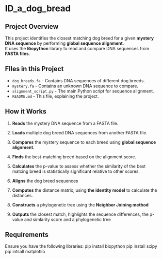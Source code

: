 # ID_a_dog_bread

## Project Overview
This project identifies the closest matching dog breed for a given **mystery DNA sequence** by performing **global sequence alignment**.  
It uses the **Biopython** library to read and compare DNA sequences from **FASTA files**.

## FIles in this Project
- `dog_breeds.fa` - Contains DNA sequences of different dog breeds.
- `mystery.fa` - Contains an unknown DNA sequence to compare.
- `alignment_script.py` - The main Python script for sequence alignment.
- `README.md` - This file, explaining the project.

##  How it Works
1. **Reads** the mystery DNA sequence from a FASTA file.
2. **Loads** multiple dog breed DNA sequences from another FASTA file.
3. **Compares** the mystery sequence to each breed using **global sequence alignment**.
4. **Finds** the best-matching breed based on the alignment score.
5. **Calculates** the  p-value to assess whether the similarity of the best matcing breed is statistically significant relative to other scores.
6. **Aligns** the dog breed sequences
7. **Computes** the distance matrix, using **the identity model** to calculate the distances.
8. **Constructs** a phylogenetic tree using the **Neighbor Joining method**

9. **Outputs** the closest match, highlights the sequence differences, the p-value and simlarity score and a phylogenetic tree

## Requirements
Ensure you have the following libraries: 
pip install biopython 
pip install scipy
pip intsall matplotlib